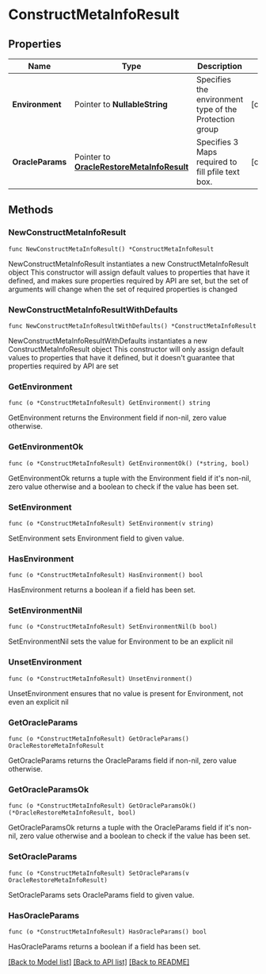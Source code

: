 # ConstructMetaInfoResult

## Properties

Name | Type | Description | Notes
------------ | ------------- | ------------- | -------------
**Environment** | Pointer to **NullableString** | Specifies the environment type of the Protection group | [optional] 
**OracleParams** | Pointer to [**OracleRestoreMetaInfoResult**](OracleRestoreMetaInfoResult.md) | Specifies 3 Maps required to fill pfile text box. | [optional] 

## Methods

### NewConstructMetaInfoResult

`func NewConstructMetaInfoResult() *ConstructMetaInfoResult`

NewConstructMetaInfoResult instantiates a new ConstructMetaInfoResult object
This constructor will assign default values to properties that have it defined,
and makes sure properties required by API are set, but the set of arguments
will change when the set of required properties is changed

### NewConstructMetaInfoResultWithDefaults

`func NewConstructMetaInfoResultWithDefaults() *ConstructMetaInfoResult`

NewConstructMetaInfoResultWithDefaults instantiates a new ConstructMetaInfoResult object
This constructor will only assign default values to properties that have it defined,
but it doesn't guarantee that properties required by API are set

### GetEnvironment

`func (o *ConstructMetaInfoResult) GetEnvironment() string`

GetEnvironment returns the Environment field if non-nil, zero value otherwise.

### GetEnvironmentOk

`func (o *ConstructMetaInfoResult) GetEnvironmentOk() (*string, bool)`

GetEnvironmentOk returns a tuple with the Environment field if it's non-nil, zero value otherwise
and a boolean to check if the value has been set.

### SetEnvironment

`func (o *ConstructMetaInfoResult) SetEnvironment(v string)`

SetEnvironment sets Environment field to given value.

### HasEnvironment

`func (o *ConstructMetaInfoResult) HasEnvironment() bool`

HasEnvironment returns a boolean if a field has been set.

### SetEnvironmentNil

`func (o *ConstructMetaInfoResult) SetEnvironmentNil(b bool)`

 SetEnvironmentNil sets the value for Environment to be an explicit nil

### UnsetEnvironment
`func (o *ConstructMetaInfoResult) UnsetEnvironment()`

UnsetEnvironment ensures that no value is present for Environment, not even an explicit nil
### GetOracleParams

`func (o *ConstructMetaInfoResult) GetOracleParams() OracleRestoreMetaInfoResult`

GetOracleParams returns the OracleParams field if non-nil, zero value otherwise.

### GetOracleParamsOk

`func (o *ConstructMetaInfoResult) GetOracleParamsOk() (*OracleRestoreMetaInfoResult, bool)`

GetOracleParamsOk returns a tuple with the OracleParams field if it's non-nil, zero value otherwise
and a boolean to check if the value has been set.

### SetOracleParams

`func (o *ConstructMetaInfoResult) SetOracleParams(v OracleRestoreMetaInfoResult)`

SetOracleParams sets OracleParams field to given value.

### HasOracleParams

`func (o *ConstructMetaInfoResult) HasOracleParams() bool`

HasOracleParams returns a boolean if a field has been set.


[[Back to Model list]](../README.md#documentation-for-models) [[Back to API list]](../README.md#documentation-for-api-endpoints) [[Back to README]](../README.md)


